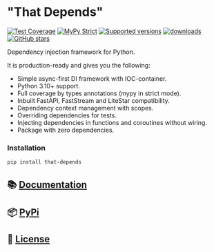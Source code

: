 "That Depends"
==
[![Test Coverage](https://codecov.io/gh/modern-python/that-depends/branch/main/graph/badge.svg)](https://codecov.io/gh/modern-python/that-depends)
[![MyPy Strict](https://img.shields.io/badge/mypy-strict-blue)](https://mypy.readthedocs.io/en/stable/getting_started.html#strict-mode-and-configuration)
[![Supported versions](https://img.shields.io/pypi/pyversions/that-depends.svg)](https://pypi.python.org/pypi/that-depends)
[![downloads](https://img.shields.io/pypi/dm/that-depends.svg)](https://pypistats.org/packages/that-depends)
[![GitHub stars](https://img.shields.io/github/stars/modern-python/that-depends)](https://github.com/modern-python/that-depends/stargazers)

Dependency injection framework for Python.

It is production-ready and gives you the following:
- Simple async-first DI framework with IOC-container.
- Python 3.10+ support.
- Full coverage by types annotations (mypy in strict mode).
- Inbuilt FastAPI, FastStream and LiteStar compatibility.
- Dependency context management with scopes.
- Overriding dependencies for tests.
- Injecting dependencies in functions and coroutines without wiring.
- Package with zero dependencies.


### Installation
```bash
pip install that-depends
```

## 📚 [Documentation](https://that-depends.readthedocs.io)

## 📦 [PyPi](https://pypi.org/project/that-depends)

## 📝 [License](LICENSE)
